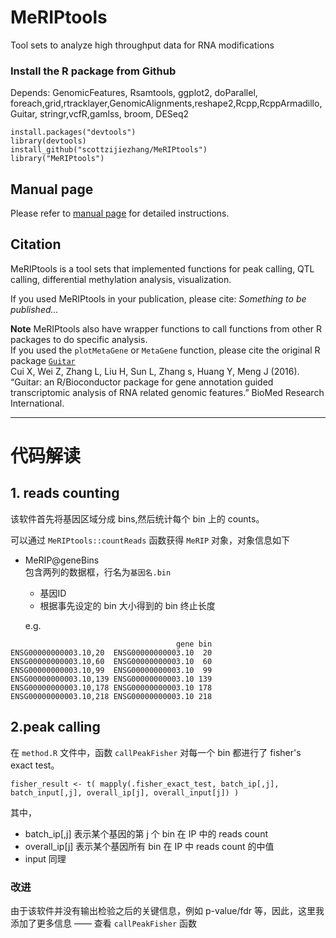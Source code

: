 # MeRIPtools
Tool sets to analyze high throughput data for RNA modifications

### Install the R package from Github

Depends: GenomicFeatures, Rsamtools, ggplot2, doParallel, foreach,grid,rtracklayer,GenomicAlignments,reshape2,Rcpp,RcppArmadillo,
Guitar, stringr,vcfR,gamlss, broom, DESeq2

	install.packages("devtools")
	library(devtools)
	install_github("scottzijiezhang/MeRIPtools")
	library("MeRIPtools")

## Manual page

Please refer to [manual page](https://scottzijiezhang.github.io/MeRIPtoolsManual/) for detailed instructions.  

## Citation 
MeRIPtools is a tool sets that implemented functions for peak calling, QTL calling, differential methylation analysis, visualization. 

If you used MeRIPtools in your publication, please cite:
*Something to be published...*

**Note** MeRIPtools also have wrapper functions to call functions from other R packages to do specific analysis.  
If you used the `plotMetaGene` or `MetaGene` function, please cite the original R package [`Guitar`](https://bioconductor.org/packages/release/bioc/html/Guitar.html)  
Cui X, Wei Z, Zhang L, Liu H, Sun L, Zhang s, Huang Y, Meng J (2016). “Guitar: an R/Bioconductor package for gene annotation guided transcriptomic analysis of RNA related genomic features.” BioMed Research International. 


****************

# 代码解读

## 1. reads counting
该软件首先将基因区域分成 bins,然后统计每个 bin 上的 counts。

可以通过 `MeRIPtools::countReads` 函数获得 `MeRIP` 对象，对象信息如下

* MeRIP@geneBins    
包含两列的数据框，行名为`基因名.bin`    
  - 基因ID    
  - 根据事先设定的 bin 大小得到的 bin 终止长度    
 
  e.g.
```
                                     gene bin
ENSG00000000003.10,20  ENSG00000000003.10  20
ENSG00000000003.10,60  ENSG00000000003.10  60
ENSG00000000003.10,99  ENSG00000000003.10  99
ENSG00000000003.10,139 ENSG00000000003.10 139
ENSG00000000003.10,178 ENSG00000000003.10 178
ENSG00000000003.10,218 ENSG00000000003.10 218
```

## 2.peak calling
在 `method.R` 文件中，函数 `callPeakFisher` 对每一个 bin 都进行了 fisher's exact test。

```
fisher_result <- t( mapply(.fisher_exact_test, batch_ip[,j], batch_input[,j], overall_ip[j], overall_input[j]) )
```
其中，
* batch_ip[,j] 表示某个基因的第 j 个 bin 在 IP 中的 reads count
* overall_ip[j] 表示某个基因所有 bin 在 IP 中 reads count 的中值
* input 同理

### 改进

由于该软件并没有输出检验之后的关键信息，例如 p-value/fdr 等，因此，这里我添加了更多信息 —— 查看 `callPeakFisher` 函数

